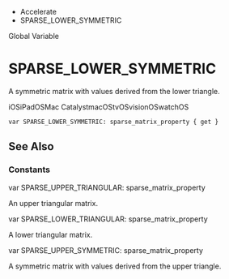 

- Accelerate
-  SPARSE_LOWER_SYMMETRIC 

Global Variable

# SPARSE_LOWER_SYMMETRIC

A symmetric matrix with values derived from the lower triangle.

iOSiPadOSMac CatalystmacOStvOSvisionOSwatchOS

``` source
var SPARSE_LOWER_SYMMETRIC: sparse_matrix_property { get }
```

## See Also

### Constants

var SPARSE_UPPER_TRIANGULAR: sparse_matrix_property

An upper triangular matrix.

var SPARSE_LOWER_TRIANGULAR: sparse_matrix_property

A lower triangular matrix.

var SPARSE_UPPER_SYMMETRIC: sparse_matrix_property

A symmetric matrix with values derived from the upper triangle.

